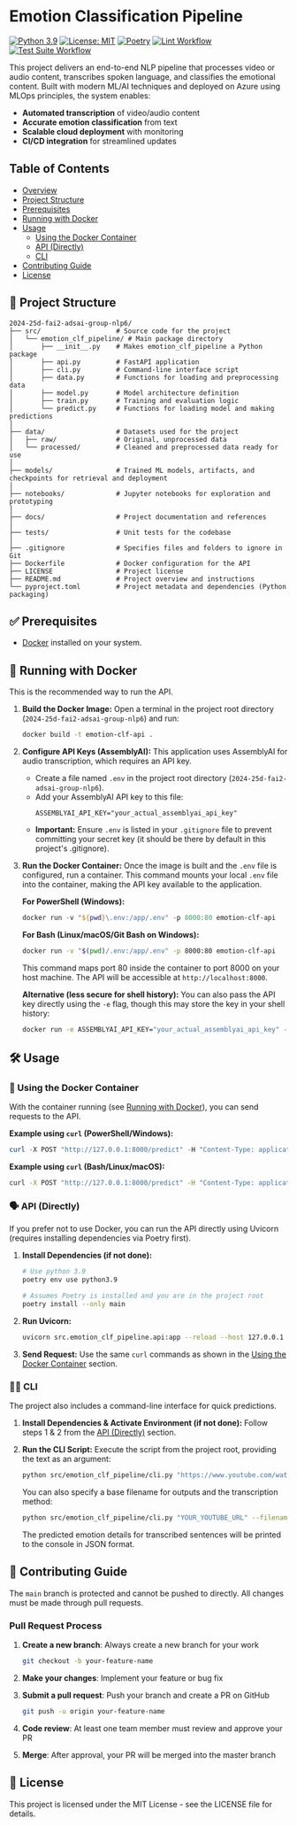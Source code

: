 # Emotion Classification Pipeline

[![Python 3.9](https://img.shields.io/badge/python-3.9-blue.svg)](https://www.python.org/downloads/release/python-390/)
[![License: MIT](https://img.shields.io/badge/License-MIT-yellow.svg)](https://opensource.org/licenses/MIT)
[![Poetry](https://img.shields.io/badge/packaging-poetry-cyan.svg)](https://python-poetry.org/)
[![Lint Workflow](https://github.com/BredaUniversityADSAI/2024-25d-fai2-adsai-group-nlp6/actions/workflows/lint.yaml/badge.svg)](https://github.com/BredaUniversityADSAI/2024-25d-fai2-adsai-group-nlp6/actions/workflows/lint.yaml)
[![Test Suite Workflow](https://github.com/BredaUniversityADSAI/2024-25d-fai2-adsai-group-nlp6/actions/workflows/test.yaml/badge.svg)](https://github.com/BredaUniversityADSAI/2024-25d-fai2-adsai-group-nlp6/actions/workflows/test.yaml)

This project delivers an end-to-end NLP pipeline that processes video or audio content, transcribes spoken language, and classifies the emotional content. Built with modern ML/AI techniques and deployed on Azure using MLOps principles, the system enables:

- **Automated transcription** of video/audio content
- **Accurate emotion classification** from text
- **Scalable cloud deployment** with monitoring
- **CI/CD integration** for streamlined updates

## Table of Contents

- [Overview](#emotion-classification-pipeline)
- [Project Structure](#-project-structure)
- [Prerequisites](#-prerequisites)
- [Running with Docker](#-running-with-docker)
- [Usage](#-usage)
  - [Using the Docker Container](#-using-the-docker-container)
  - [API (Directly)](#️-api-directly)
  - [CLI](#-cli)
- [Contributing Guide](#-contributing-guide)
- [License](#-license)

## 📁 Project Structure

```
2024-25d-fai2-adsai-group-nlp6/
├── src/                   # Source code for the project
│   └── emotion_clf_pipeline/ # Main package directory
│       ├── __init__.py    # Makes emotion_clf_pipeline a Python package
│       ├── api.py         # FastAPI application
│       ├── cli.py         # Command-line interface script
│       ├── data.py        # Functions for loading and preprocessing data
│       ├── model.py       # Model architecture definition
│       ├── train.py       # Training and evaluation logic
│       └── predict.py     # Functions for loading model and making predictions
│
├── data/                  # Datasets used for the project
│   ├── raw/               # Original, unprocessed data
│   └── processed/         # Cleaned and preprocessed data ready for use
│
├── models/                # Trained ML models, artifacts, and checkpoints for retrieval and deployment
│
├── notebooks/             # Jupyter notebooks for exploration and prototyping
│
├── docs/                  # Project documentation and references
│
├── tests/                 # Unit tests for the codebase
│
├── .gitignore             # Specifies files and folders to ignore in Git
├── Dockerfile             # Docker configuration for the API
├── LICENSE                # Project license
├── README.md              # Project overview and instructions
└── pyproject.toml         # Project metadata and dependencies (Python packaging)
```

## ✅ Prerequisites

- [Docker](https://www.docker.com/products/docker-desktop/) installed on your system.

## 🚀 Running with Docker

This is the recommended way to run the API.

1.  **Build the Docker Image:**
    Open a terminal in the project root directory (`2024-25d-fai2-adsai-group-nlp6`) and run:
    ```bash
    docker build -t emotion-clf-api .
    ```

2.  **Configure API Keys (AssemblyAI):**
    This application uses AssemblyAI for audio transcription, which requires an API key.
    *   Create a file named `.env` in the project root directory (`2024-25d-fai2-adsai-group-nlp6`).
    *   Add your AssemblyAI API key to this file:
        ```
        ASSEMBLYAI_API_KEY="your_actual_assemblyai_api_key"
        ```
    *   **Important:** Ensure `.env` is listed in your `.gitignore` file to prevent committing your secret key (it should be there by default in this project's .gitignore).

3.  **Run the Docker Container:**
    Once the image is built and the `.env` file is configured, run a container. This command mounts your local `.env` file into the container, making the API key available to the application.

    **For PowerShell (Windows):**
    ```powershell
    docker run -v "${pwd}\.env:/app/.env" -p 8000:80 emotion-clf-api
    ```

    **For Bash (Linux/macOS/Git Bash on Windows):**
    ```bash
    docker run -v "$(pwd)/.env:/app/.env" -p 8000:80 emotion-clf-api
    ```
    This command maps port 80 inside the container to port 8000 on your host machine. The API will be accessible at `http://localhost:8000`.

    **Alternative (less secure for shell history):**
    You can also pass the API key directly using the `-e` flag, though this may store the key in your shell history:
    ```bash
    docker run -e ASSEMBLYAI_API_KEY="your_actual_assemblyai_api_key" -p 8000:80 emotion-clf-api
    ```

## 🛠️ Usage

### 🐳 Using the Docker Container

With the container running (see [Running with Docker](#-running-with-docker)), you can send requests to the API.

**Example using `curl` (PowerShell/Windows):**
```powershell
curl -X POST "http://127.0.0.1:8000/predict" -H "Content-Type: application/json" -d "{\"url\": \"https://www.youtube.com/watch?v=dQw4w9WgXcQ\"}"
```

**Example using `curl` (Bash/Linux/macOS):**
```bash
curl -X POST "http://127.0.0.1:8000/predict" -H "Content-Type: application/json" -d '{"url": "https://www.youtube.com/watch?v=dQw4w9WgXcQ"}'
```

### 🗣️ API (Directly)

If you prefer not to use Docker, you can run the API directly using Uvicorn (requires installing dependencies via Poetry first).

1.  **Install Dependencies (if not done):**
    ```bash
    # Use python 3.9
    poetry env use python3.9

    # Assumes Poetry is installed and you are in the project root
    poetry install --only main
    ```
2.  **Run Uvicorn:**
    ```bash
    uvicorn src.emotion_clf_pipeline.api:app --reload --host 127.0.0.1 --port 8000
    ```
3.  **Send Request:**
    Use the same `curl` commands as shown in the [Using the Docker Container](#-using-the-docker-container) section.

### 🧑‍💻 CLI

The project also includes a command-line interface for quick predictions.

1.  **Install Dependencies & Activate Environment (if not done):**
    Follow steps 1 & 2 from the [API (Directly)](#️-api-directly) section.

2.  **Run the CLI Script:**
    Execute the script from the project root, providing the text as an argument:
    ```bash
    python src/emotion_clf_pipeline/cli.py "https://www.youtube.com/watch?v=jNQXAC9IVRw"
    ```
    You can also specify a base filename for outputs and the transcription method:
    ```bash
    python src/emotion_clf_pipeline/cli.py "YOUR_YOUTUBE_URL" --filename my_video_output --transcription whisper
    ```
    The predicted emotion details for transcribed sentences will be printed to the console in JSON format.

## 👥 Contributing Guide

The `main` branch is protected and cannot be pushed to directly. All changes must be made through pull requests.

### Pull Request Process

1. **Create a new branch**: Always create a new branch for your work
   ```bash
   git checkout -b your-feature-name
   ```

2. **Make your changes**: Implement your feature or bug fix

3. **Submit a pull request**: Push your branch and create a PR on GitHub
   ```bash
   git push -u origin your-feature-name
   ```

4. **Code review**: At least one team member must review and approve your PR

5. **Merge**: After approval, your PR will be merged into the master branch

## 📄 License
This project is licensed under the MIT License - see the LICENSE file for details.
